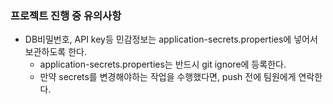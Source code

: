 ### 프로젝트 진행 중 유의사항<br>
* DB비밀번호, API key등 민감정보는 application-secrets.properties에 넣어서 보관하도록 한다.<br>
  * application-secrets.properties는 반드시 git ignore에 등록한다.<br>
  * 만약 secrets를 변경해야하는 작업을 수행했다면, push 전에 팀원에게 연락한다.<br>
